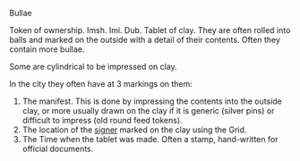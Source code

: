 Bullae

Token of ownership. Imsh. Imi. Dub. Tablet of clay. They are often rolled into balls and marked on the outside with a detail of their contents. Often they contain more bullae.

Some are cylindrical to be impressed on clay.

In the city they often have at 3 markings on them:
1. The manifest. This is done by impressing the contents into the outside clay, or more usually drawn on the clay if it is generic (silver pins) or difficult to impress (old round feed tokens).
2. The location of the [signer](/f/scribes.md) marked on the clay using the Grid. 
3. The Time when the tablet was made. Often a stamp, hand-written for official documents.

